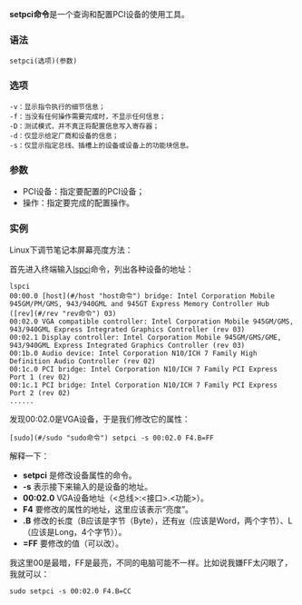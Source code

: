 **setpci命令**是一个查询和配置PCI设备的使用工具。

### 语法  

```
setpci(选项)(参数)
```

### 选项  

```
-v：显示指令执行的细节信息；
-f：当没有任何操作需要完成时，不显示任何信息；
-D：测试模式，并不真正将配置信息写入寄存器；
-d：仅显示给定厂商和设备的信息；
-s：仅显示指定总线、插槽上的设备或设备上的功能块信息。
```

### 参数  

*   PCI设备：指定要配置的PCI设备；
*   操作：指定要完成的配置操作。

### 实例  

Linux下调节笔记本屏幕亮度方法：

首先进入终端输入[lspci](#/lspci "lspci命令")命令，列出各种设备的地址：

```
lspci
00:00.0 [host](#/host "host命令") bridge: Intel Corporation Mobile 945GM/PM/GMS, 943/940GML and 945GT Express Memory Controller Hub ([rev](#/rev "rev命令") 03)
00:02.0 VGA compatible controller: Intel Corporation Mobile 945GM/GMS, 943/940GML Express Integrated Graphics Controller (rev 03)
00:02.1 Display controller: Intel Corporation Mobile 945GM/GMS/GME, 943/940GML Express Integrated Graphics Controller (rev 03)
00:1b.0 Audio device: Intel Corporation N10/ICH 7 Family High Definition Audio Controller (rev 02)
00:1c.0 PCI bridge: Intel Corporation N10/ICH 7 Family PCI Express Port 1 (rev 02)
00:1c.1 PCI bridge: Intel Corporation N10/ICH 7 Family PCI Express Port 2 (rev 02)
......
```

发现00:02.0是VGA设备，于是我们修改它的属性：

```
[sudo](#/sudo "sudo命令") setpci -s 00:02.0 F4.B=FF
```

解释一下：

*   **setpci** 是修改设备属性的命令。
*   **-s** 表示接下来输入的是设备的地址。
*   **00:02.0** VGA设备地址（<总线>:<接口>.<功能>）。
*   **F4** 要修改的属性的地址，这里应该表示“亮度”。
*   **.B** 修改的长度（B应该是字节（Byte），还有[w](#/w "w命令")（应该是Word，两个字节）、L（应该是Long，4个字节））。
*   **=FF** 要修改的值（可以改）。

我这里00是最暗，FF是最亮，不同的电脑可能不一样。比如说我嫌FF太闪眼了，我就可以：

```
sudo setpci -s 00:02.0 F4.B=CC
```